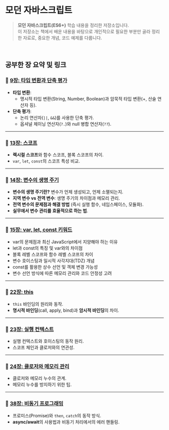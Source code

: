 # 모던 자바스크립트 
> **모던 자바스크립트(ES6+)** 학습 내용을 정리한 저장소입니다. <br/>
> 이 저장소는 책에서 배운 내용을 바탕으로 개인적으로 필요한 부분만 골라 정리한 자료로, 중요한 개념, 코드 예제를 다룹니다.  

<br/>

## **공부한 장 요약 및 링크**

### 📖 **[9장: 타입 변환과 단축 평가](./sections/09-type-conversion.md)**
- **타입 변환**:
  - 명시적 타입 변환(String, Number, Boolean)과 암묵적 타입 변환(+, 산술 연산자 등).
- **단축 평가**:
  - 논리 연산자(`||`, `&&`)를 사용한 단축 평가.
  - 옵셔널 체이닝 연산자(`?.`)와 null 병합 연산자(`??`).

---

### 📖 **[13장: 스코프](./sections/13-scope.md)**
- **렉시컬 스코프**와 함수 스코프, 블록 스코프의 차이.
- `var`, `let`, `const`의 스코프 특성 비교.

---

### 📖 **[14장: 변수의 생명 주기](./sections/14-variable-lifecycle.md)**
- **변수의 생명 주기란?** 변수가 언제 생성되고, 언제 소멸되는지.
- **지역 변수 vs 전역 변수**: 생명 주기의 차이점과 메모리 관리.
- **전역 변수의 문제점과 해결 방법** (즉시 실행 함수, 네임스페이스, 모듈화).
- **실무에서 변수 관리를 효율적으로 하는 법**.

---

### 📖 **[15장: var, let, const 키워드](./sections/15-variable-keywords.md)**
- var의 문제점과 최신 JavaScript에서 지양해야 하는 이유
- let과 const의 특징 및 var와의 차이점
- 블록 레벨 스코프와 함수 레벨 스코프의 차이
- 변수 호이스팅과 일시적 사각지대(TDZ) 개념
- const를 활용한 상수 선언 및 객체 변경 가능성
- 변수 선언 방식에 따른 메모리 관리와 코드 안정성 고려

---

### 📖 **[22장: this](./sections/22-this.md)**
- `this` 바인딩의 원리와 동작.
- **명시적 바인딩**(call, apply, bind)과 **암시적 바인딩**의 차이.

---

### 📖 **[23장: 실행 컨텍스트](./sections/23-execution-context.md)**
- 실행 컨텍스트와 호이스팅의 동작 원리.
- 스코프 체인과 클로저와의 연관성.

---

### 📖 **[24장: 클로저와 메모리 관리](./sections/24-closure-memory.md)**
- 클로저와 메모리 누수의 관계.
- 메모리 누수를 방지하기 위한 팁.

---

### 📖 **[38장: 비동기 프로그래밍](./sections/38-async-programming.md)**
- 프로미스(Promise)와 `then`, `catch`의 동작 방식.
- **async/await**의 사용법과 비동기 처리에서의 에러 핸들링.

